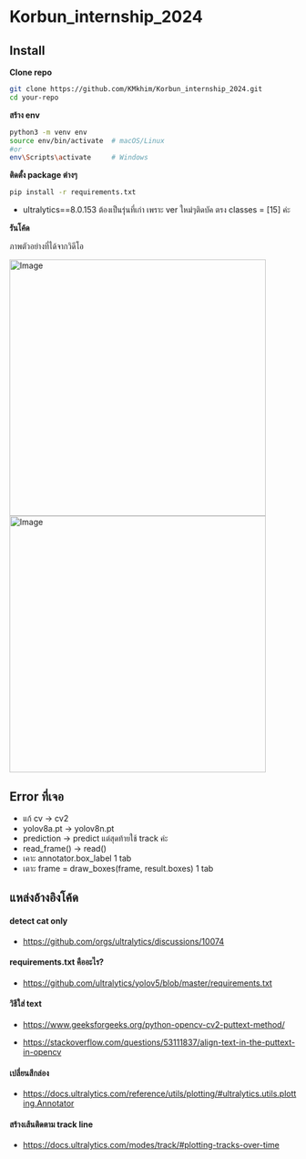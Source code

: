 # Korbun_internship_2024


## Install

**Clone repo**
```bash
git clone https://github.com/KMkhim/Korbun_internship_2024.git
cd your-repo
```
    
**สร้าง env**
```bash
python3 -m venv env
source env/bin/activate  # macOS/Linux
#or
env\Scripts\activate     # Windows
```
**ติดตั้ง package ต่างๆ**
```bash
pip install -r requirements.txt
```
- ultralytics==8.0.153 ต้องเป็นรุ่นที่เก่า เพราะ ver ใหม่ๆติดบัค ตรง classes = [15] ค่ะ

**รันโค้ด**

ภาพตัวอย่างที่ได้จากวิดีโอ

<img width="450" alt="Image" src="https://github.com/user-attachments/assets/0db525a3-0ff4-4dc5-9b1e-c9ca3f2d799b" />

<img width="450" alt="Image" src="https://github.com/user-attachments/assets/722efa05-8a9b-40d9-ae42-788b4c5433f8" />

## Error ที่เจอ

- แก้ cv -> cv2
- yolov8a.pt -> yolov8n.pt
- prediction -> predict แต่สุดท้ายใช้ track ค่ะ
- read_frame() -> read()
- เคาะ annotator.box_label 1 tab
- เตาะ frame = draw_boxes(frame, result.boxes) 1 tab


## แหล่งอ้างอิงโค้ด

#### detect cat only
- https://github.com/orgs/ultralytics/discussions/10074

#### requirements.txt คืออะไร?
- https://github.com/ultralytics/yolov5/blob/master/requirements.txt

#### วิธีใส่ text
- https://www.geeksforgeeks.org/python-opencv-cv2-puttext-method/

- https://stackoverflow.com/questions/53111837/align-text-in-the-puttext-in-opencv

#### เปลี่ยนสีกล่อง
- https://docs.ultralytics.com/reference/utils/plotting/#ultralytics.utils.plotting.Annotator

#### สร้างเส้นติดตาม track line
- https://docs.ultralytics.com/modes/track/#plotting-tracks-over-time
